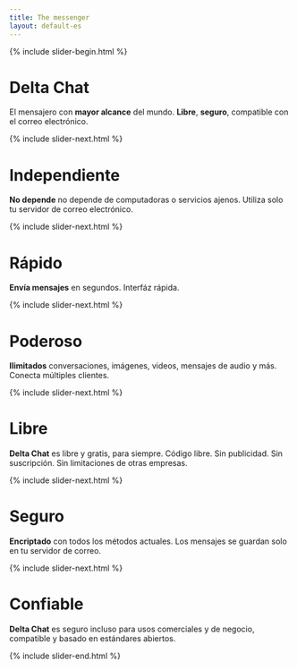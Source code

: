 ```yaml
---
title: The messenger
layout: default-es
---
```




<!-- GENERATED FILE -- DO NOT EDIT -->




{% include slider-begin.html %}

# Delta Chat
El mensajero con **mayor alcance** del mundo. **Libre**, **seguro**, compatible con el correo electrónico.

{% include slider-next.html %}

# Independiente
**No depende** no depende de computadoras o servicios ajenos. Utiliza solo tu servidor de correo electrónico.

{% include slider-next.html %}

# Rápido
**Envía mensajes** en segundos. Interfáz rápida.

{% include slider-next.html %}

# Poderoso
**Ilimitados** conversaciones, imágenes, videos, mensajes de audio y más. Conecta múltiples clientes.

{% include slider-next.html %}

# Libre
**Delta Chat** es libre y gratis, para siempre. Código libre. Sin publicidad. Sin suscripción. Sin limitaciones de otras empresas.

{% include slider-next.html %}

# Seguro
**Encriptado** con todos los métodos actuales. Los mensajes se guardan solo en tu servidor de correo.

{% include slider-next.html %}

# Confiable
**Delta Chat** es seguro incluso para usos comerciales y de negocio, compatible y basado en estándares abiertos.

{% include slider-end.html %}



